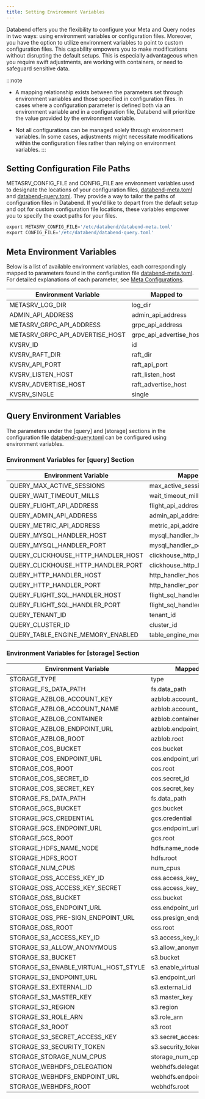 ```yaml
---
title: Setting Environment Variables
---
```


Databend offers you the flexibility to configure your Meta and Query nodes in two ways: using environment variables or configuration files. Moreover, you have the option to utilize environment variables to point to custom configuration files. This capability empowers you to make modifications without disrupting the default setups. This is especially advantageous when you require swift adjustments, are working with containers, or need to safeguard sensitive data.

:::note
- A mapping relationship exists between the parameters set through environment variables and those specified in configuration files. In cases where a configuration parameter is defined both via an environment variable and in a configuration file, Databend will prioritize the value provided by the environment variable.

- Not all configurations can be managed solely through environment variables. In some cases, adjustments might necessitate modifications within the configuration files rather than relying on environment variables.
:::

## Setting Configuration File Paths

METASRV_CONFIG_FILE and CONFIG_FILE are environment variables used to designate the locations of your configuration files, [databend-meta.toml](https://github.com/datafuselabs/databend/blob/main/scripts/distribution/configs/databend-meta.toml) and [databend-query.toml](https://github.com/datafuselabs/databend/blob/main/scripts/distribution/configs/databend-query.toml). They provide a way to tailor the paths of configuration files in Databend. If you'd like to depart from the default setup and opt for custom configuration file locations, these variables empower you to specify the exact paths for your files.

```sql title='Example'
export METASRV_CONFIG_FILE='/etc/databend/databend-meta.toml'
export CONFIG_FILE='/etc/databend/databend-query.toml'
```

## Meta Environment Variables

Below is a list of available environment variables, each correspondingly mapped to parameters found in the configuration file [databend-meta.toml](https://github.com/datafuselabs/databend/blob/main/scripts/distribution/configs/databend-meta.toml). For detailed explanations of each parameter, see [Meta Configurations](01-metasrv-config.md).

| Environment Variable            	| Mapped to               	|
|---------------------------------	|-------------------------	|
| METASRV_LOG_DIR                 	| log_dir                 	|
| ADMIN_API_ADDRESS               	| admin_api_address       	|
| METASRV_GRPC_API_ADDRESS        	| grpc_api_address        	|
| METASRV_GRPC_API_ADVERTISE_HOST 	| grpc_api_advertise_host 	|
| KVSRV_ID                        	| id                      	|
| KVSRV_RAFT_DIR                  	| raft_dir                	|
| KVSRV_API_PORT                  	| raft_api_port           	|
| KVSRV_LISTEN_HOST               	| raft_listen_host        	|
| KVSRV_ADVERTISE_HOST            	| raft_advertise_host     	|
| KVSRV_SINGLE                    	| single                  	|

## Query Environment Variables

The parameters under the [query] and [storage] sections in the configuration file [databend-query.toml](https://github.com/datafuselabs/databend/blob/main/scripts/distribution/configs/databend-query.toml) can be configured using environment variables.

### Environment Variables for [query] Section

| Environment Variable               | Mapped to                    |
|------------------------------------|------------------------------|
| QUERY_MAX_ACTIVE_SESSIONS          | max_active_sessions          |
| QUERY_WAIT_TIMEOUT_MILLS           | wait_timeout_mills           |
| QUERY_FLIGHT_API_ADDRESS           | flight_api_address           |
| QUERY_ADMIN_API_ADDRESS            | admin_api_address            |
| QUERY_METRIC_API_ADDRESS           | metric_api_address           |
| QUERY_MYSQL_HANDLER_HOST           | mysql_handler_host           |
| QUERY_MYSQL_HANDLER_PORT           | mysql_handler_port           |
| QUERY_CLICKHOUSE_HTTP_HANDLER_HOST | clickhouse_http_handler_host |
| QUERY_CLICKHOUSE_HTTP_HANDLER_PORT | clickhouse_http_handler_port |
| QUERY_HTTP_HANDLER_HOST            | http_handler_host            |
| QUERY_HTTP_HANDLER_PORT            | http_handler_port            |
| QUERY_FLIGHT_SQL_HANDLER_HOST      | flight_sql_handler_host      |
| QUERY_FLIGHT_SQL_HANDLER_PORT      | flight_sql_handler_port      |
| QUERY_TENANT_ID                    | tenant_id                    |
| QUERY_CLUSTER_ID                   | cluster_id                   |
| QUERY_TABLE_ENGINE_MEMORY_ENABLED  | table_engine_memory_enabled  |

### Environment Variables for [storage] Section

| Environment Variable                 | Mapped to                    |
|--------------------------------------|------------------------------|
| STORAGE_TYPE                         | type                         |
| STORAGE_FS_DATA_PATH                 | fs.data_path                 |
| STORAGE_AZBLOB_ACCOUNT_KEY           | azblob.account_key           |
| STORAGE_AZBLOB_ACCOUNT_NAME          | azblob.account_name          |
| STORAGE_AZBLOB_CONTAINER             | azblob.container             |
| STORAGE_AZBLOB_ENDPOINT_URL          | azblob.endpoint_url          |
| STORAGE_AZBLOB_ROOT                  | azblob.root                  |
| STORAGE_COS_BUCKET                   | cos.bucket                   |
| STORAGE_COS_ENDPOINT_URL             | cos.endpoint_url             |
| STORAGE_COS_ROOT                     | cos.root                     |
| STORAGE_COS_SECRET_ID                | cos.secret_id                |
| STORAGE_COS_SECRET_KEY               | cos.secret_key               |
| STORAGE_FS_DATA_PATH                 | fs.data_path                 |
| STORAGE_GCS_BUCKET                   | gcs.bucket                   |
| STORAGE_GCS_CREDENTIAL               | gcs.credential               |
| STORAGE_GCS_ENDPOINT_URL             | gcs.endpoint_url             |
| STORAGE_GCS_ROOT                     | gcs.root                     |
| STORAGE_HDFS_NAME_NODE               | hdfs.name_node               |
| STORAGE_HDFS_ROOT                    | hdfs.root                    |
| STORAGE_NUM_CPUS                     | num_cpus                     |
| STORAGE_OSS_ACCESS_KEY_ID            | oss.access_key_id            |
| STORAGE_OSS_ACCESS_KEY_SECRET        | oss.access_key_secret        |
| STORAGE_OSS_BUCKET                   | oss.bucket                   |
| STORAGE_OSS_ENDPOINT_URL             | oss.endpoint_url             |
| STORAGE_OSS_PRE-SIGN_ENDPOINT_URL    | oss.presign_endpoint_url     |
| STORAGE_OSS_ROOT                     | oss.root                     |
| STORAGE_S3_ACCESS_KEY_ID             | s3.access_key_id             |
| STORAGE_S3_ALLOW_ANONYMOUS           | s3.allow_anonymous           |
| STORAGE_S3_BUCKET                    | s3.bucket                    |
| STORAGE_S3_ENABLE_VIRTUAL_HOST_STYLE | s3.enable_virtual_host_style |
| STORAGE_S3_ENDPOINT_URL              | s3.endpoint_url              |
| STORAGE_S3_EXTERNAL_ID               | s3.external_id               |
| STORAGE_S3_MASTER_KEY                | s3.master_key                |
| STORAGE_S3_REGION                    | s3.region                    |
| STORAGE_S3_ROLE_ARN                  | s3.role_arn                  |
| STORAGE_S3_ROOT                      | s3.root                      |
| STORAGE_S3_SECRET_ACCESS_KEY         | s3.secret_access_key         |
| STORAGE_S3_SECURITY_TOKEN            | s3.security_token            |
| STORAGE_STORAGE_NUM_CPUS             | storage_num_cpus             |
| STORAGE_WEBHDFS_DELEGATION           | webhdfs.delegation           |
| STORAGE_WEBHDFS_ENDPOINT_URL         | webhdfs.endpoint_url         |
| STORAGE_WEBHDFS_ROOT                 | webhdfs.root                 |
